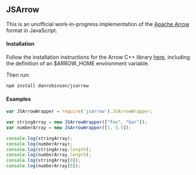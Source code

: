 ## JSArrow

This is an unofficial work-in-progress implementation of the [Apache Arrow](https://github.com/apache/arrow) format in JavaScript.

#### Installation

Follow the installation instructions for the Arrow C++ library [here](https://github.com/apache/arrow/blob/master/python/doc/INSTALL.md), including the definition of an $ARROW_HOME environment variable.

Then run:

```
npm install danrobinson/jsarrow
```

#### Examples

```javascript
var JSArrowWrapper = require('jsarrow').JSArrowWrapper;

var stringArray = new JSArrowWrapper(["foo", "bar"]);
var numberArray = new JSArrowWrapper([1, 3.5]);

console.log(stringArray);
console.log(numberArray);
console.log(stringArray.length);
console.log(numberArray.length);
console.log(stringArray[0]);
console.log(numberArray[0]);

```